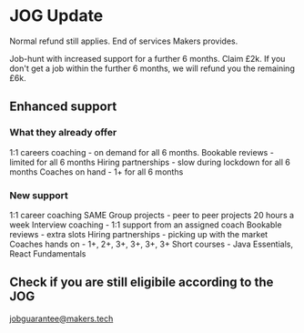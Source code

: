 # JOG Update

Normal refund still applies. End of services Makers provides.

Job-hunt with increased support for a further 6 months. Claim £2k.
If you don't get a job within the further 6 months, we will refund you the remaining £6k.

## Enhanced support

### What they already offer

1:1 careers coaching - on demand for all 6 months.
Bookable reviews - limited for all 6 months
Hiring partnerships - slow during lockdown for all 6 months
Coaches on hand - 1+ for all 6 months

### New support

1:1 career coaching SAME
Group projects - peer to peer projects 20 hours a week
Interview coaching - 1:1 support from an assigned coach
Bookable reviews - extra slots
Hiring partnerships - picking up with the market
Coaches hands on - 1+, 2+, 3+, 3+, 3+, 3+
Short courses - Java Essentials, React Fundamentals

## Check if you are still eligibile according to the JOG

jobguarantee@makers.tech